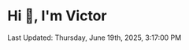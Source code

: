 <h1>Hi 👋, I'm Victor </h1>

<!--RECENT_ACTIVITY:start-->
<!--RECENT_ACTIVITY:end-->

<!--RECENT_ACTIVITY:last_update-->
Last Updated: Thursday, June 19th, 2025, 3:17:00 PM
<!--RECENT_ACTIVITY:last_update_end-->
